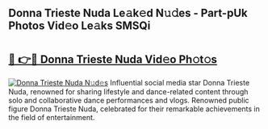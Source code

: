 ## Donna Trieste Nuda Le𝚊k𝚎d N𝚞𝚍es - Part-pUk Photos Vid𝚎o Le𝚊ks SMSQi

# <h2><a href="http://fbed049.evod.top/?m=Donna+Trieste+Nuda">🔗 👉🔴 Donna Trieste Nuda Vid𝚎o Ph𝚘t𝚘s</a></h2>

[![Donna Trieste Nuda N𝚞d𝚎s](https://i.imgur.com/8V9OHl7.gif)](http://fbed049.evod.top/?m=Donna+Trieste+Nuda)
Influential social media star Donna Trieste Nuda, renowned for sharing lifestyle and dance-related content through solo and collaborative dance performances and vlogs. Renowned public figure Donna Trieste Nuda, celebrated for their remarkable achievements in the field of entertainment. 
